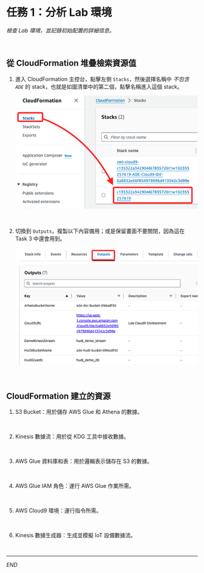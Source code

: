 # 任務 1：分析 Lab 環境

_檢查 Lab 環境，並記錄初始配置的詳細信息。_

<br>

## 從 CloudFormation 堆疊檢索資源值

1. 進入 CloudFormation 主控台，點擊左側 `Stacks`，然後選擇名稱中 _不包含 `ADE`_ 的 stack，也就是如圖清單中的第二個，點擊名稱進入這個 stack。

    ![](images/img_01.png)

<br>

2. 切換到 `Outputs`，複製以下內容備用；或是保留畫面不要關閉，因為這在 Task 3 中還會用到。

    ![](images/img_02.png)

<br>

## CloudFormation 建立的資源

1. S3 Bucket：用於儲存 AWS Glue 和 Athena 的數據。

<br>

2. Kinesis 數據流：用於從 KDG 工具中接收數據。

<br>

3. AWS Glue 資料庫和表：用於邏輯表示儲存在 S3 的數據。

<br>

4. AWS Glue IAM 角色：運行 AWS Glue 作業所需。

<br>

5. AWS Cloud9 環境：運行指令所需。

<br>

6. Kinesis 數據生成器：生成並模擬 IoT 設備數據流。

<br>

___

_END_
